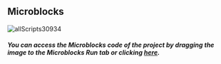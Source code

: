 ## Microblocks
![allScripts30934](https://user-images.githubusercontent.com/112697142/199929085-892a6e33-257d-44d4-9d8e-b374c6ddc26b.png)



##### You can access the Microblocks code of the project by dragging the image to the Microblocks Run tab or clicking [here](https://microblocks.fun/run/microblocks.html#scripts=GP%20Scripts%0Adepends%20%27OLED%20Graphics%27%20%27PicoBricks%27%0A%0Ascript%20525%2098%20%7B%0AwhenStarted%0AwaitMillis%201000%0AOLEDInit_I2C%20%27OLED_0.96in%27%20%273C%27%200%20false%0Aforever%20%7B%0A%20%20OLEDwrite%20%27Temperature%3A%27%2015%2010%20false%0A%20%20OLEDwrite%20%28%27%5Bdata%3Ajoin%5D%27%20%28pb_temperature%29%20%27%27%29%2055%2030%20false%0A%20%20OLEDwrite%20%27degree%27%2040%2050%20false%0A%20%20waitMillis%201000%0A%7D%0A%7D%0A%0A "here").

